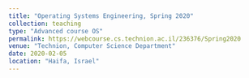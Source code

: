 ```yaml
---
title: "Operating Systems Engineering, Spring 2020"
collection: teaching
type: "Advanced course OS"
permalink: https://webcourse.cs.technion.ac.il/236376/Spring2020
venue: "Technion, Computer Science Department"
date: 2020-02-05
location: "Haifa, Israel"
---
```

